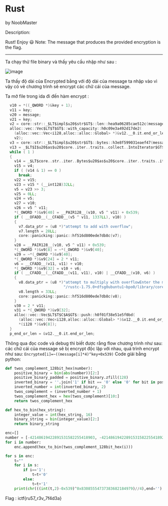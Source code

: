 # Rust

by NoobMaster

Description:

Rust! Enjoy 😃 Note: The message that produces the provided encryption is the flag.

---

Ta chạy thử file binary và thấy yêu cầu nhập như sau :

![image](https://github.com/user-attachments/assets/208b0eb3-047e-4481-aa69-3b89558bcc89)

Ta thấy độ dài của Encrypted bằng với độ dài của message ta nhập vào vì vậy có vẻ chương trình sẽ encrypt các chữ cái của message.

Ta mở file trong ida đi đến hàm encrypt :

```c
  v10 = *((_QWORD *)&key + 1);
  v11 = key;
  v20 = message;
  v21 = key;
  v2 = core::str::_$LT$impl$u20$str$GT$::len::hea9a06285cae512c(message);
  alloc::vec::Vec$LT$T$GT$::with_capacity::h0c09e3a492d17de2(
    (alloc::vec::Vec<i128,alloc::alloc::Global> *)&v12.__0.it.end_or_len,
    v2);
  v3 = core::str::_$LT$impl$u20$str$GT$::bytes::h3e8f599031eaef47(message);
  v13 = _$LT$I$u20$as$u20$core..iter..traits..collect..IntoIterator$GT$::into_iter::h28d3d56b117fadf6(v3);
  while ( 1 )
  {
    v14 = _$LT$core..str..iter..Bytes$u20$as$u20$core..iter..traits..iterator..Iterator$GT$::next::h8e93881ae4910881(&v13).gap0[0];
    v15 = v4;
    if ( (v14 & 1) == 0 )
      break;
    v22 = v15;
    v23 = v15 * (__int128)32LL;
    v5 = v23 >> 3;
    v25 = 0LL;
    v24 = v5;
    v27 = v10;
    v26 = v5 ^ v11;
    *(_OWORD *)&v9[40] = __PAIR128__(v10, v5 ^ v11) + 0x539;
    if ( __OFADD__(__CFADD__(v5 ^ v11, 1337LL), v10) )
    {
      v7.data_ptr = (u8 *)"attempt to add with overflow";
      v7.length = 28LL;
      core::panicking::panic::hf516d800ede7db8c(v7);
    }
    v28 = __PAIR128__(v10, v5 ^ v11) + 0x539;
    *(_OWORD *)&v9[8] = ~*(_OWORD *)&v9[40];
    v29 = ~*(_OWORD *)&v9[40];
    *(_QWORD *)&v9[24] = 2 * v11;
    v6 = __CFADD__(v11, v11) + v10;
    *(_QWORD *)&v9[32] = v10 + v6;
    if ( __CFADD__(__CFADD__(v11, v11), v10) | __CFADD__(v10, v6) )
    {
      v8.data_ptr = (u8 *)"attempt to multiply with overflowEnter the message:Enter the key (in hex): /build/rustc-kAv1jW"
                          "/rustc-1.75.0+dfsg0ubuntu1~bpo0/library/core/src/alloc/layout.rs";
      v8.length = 33LL;
      core::panicking::panic::hf516d800ede7db8c(v8);
    }
    v30 = 2 * v11;
    v31 = *(_QWORD *)&v9[32];
    alloc::vec::Vec$LT$T$C$A$GT$::push::h0f01f38e51e5f0bd(
      (alloc::vec::Vec<i128,alloc::alloc::Global> *)&v12.__0.it.end_or_len,
      *(i128 *)&v9[8]);
  }
  p_end_or_len = &v12.__0.it.end_or_len;
```

Thông qua đọc code và debug thì biết được rằng flow chương trình như sau: các chữ cái của message sẽ bị encrypt độc lập với nhau, quá trình encrypt như sau:
```Encrypted[i]=~((message[i]*4)^key+0x539)```
Code giải bằng python:
```python
def twos_complement_128bit_hex(number):
    positive_binary = bin(abs(number))[2:]
    positive_binary_padded = positive_binary.zfill(128)
    inverted_binary = ''.join('1' if bit == '0' else '0' for bit in positive_binary_padded)
    inverted_number = int(inverted_binary, 2)
    twos_complement = (inverted_number + 1)
    twos_complement_hex = hex(twos_complement)[10:]
    return twos_complement_hex

def hex_to_bin(hex_string):
    integer_value = int(hex_string, 16)
    binary_string = bin(integer_value)[2:]
    return binary_string

enc=[]
number = [-42148619422891531582255418903, -42148619422891531582255418927, -42148619422891531582255418851, -42148619422891531582255418907, -42148619422891531582255418831, -42148619422891531582255418859, -42148619422891531582255418855, -42148619422891531582255419111, -42148619422891531582255419103, -42148619422891531582255418687, -42148619422891531582255418859, -42148619422891531582255419119, -42148619422891531582255418843, -42148619422891531582255418687, -42148619422891531582255419103, -42148619422891531582255418907, -42148619422891531582255419107, -42148619422891531582255418915, -42148619422891531582255419119, -42148619422891531582255418935, -42148619422891531582255418823]
for i in number:
    enc.append(hex_to_bin(twos_complement_128bit_hex(i)))

for s in enc:
    t=""
    for i in s:
        if i=='1':
            t=t+'0'
        else:
            t=t+'1'
    print(chr(((int(t,2)-0x539)^0x83085554737383682184979)//4),end='')

```

Flag : ictf{ru57_r3v_7f4d3a}
